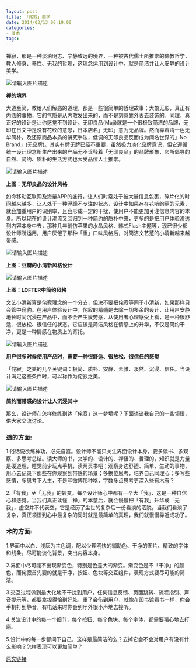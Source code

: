 ```yaml
---
layout: post
title: 「侘寂」美学
date: 2014/03/13 06:19:00
categories:
- 技术
tags:
---
```


 禅寂，那是一种淡泊明志、宁静致远的境界，一种被古代儒士所推崇的佛教哲学，教人修身、养性、无我的哲理，这理念运用到设计中，就是简洁并让人安静的设计美学。

![请输入图片描述][1]

**禅的境界**

大道至简，教给人们解惑的道理，都是一些很简单的哲理故事；大象无形，真正有内涵的事物，它的气质是从内散发出来的，而不是刻意靠外表去装饰的。同理，真正好的设计是让你感觉不到设计。无印良品(Muji)就是一个很极致简洁的品牌，无印在日文中是没有花纹的意思，日本店名」无印」意为无品牌。然而靠着清一色无华简朴，及还原商品本质的讲究手法，低调的无印良品反而成为闻名世界的」No Brand」(无品牌)。其实有牌无牌已经不重要，虽然极力淡化品牌意识，但它遵循统一设计理念所生产出来的产品无不诠释着「无印良品」的品牌形象，它所倡导的自然、简约、质朴的生活方式也大受品位人士推崇。

![请输入图片描述][2]

**上图：无印良品的设计风格**

如今移动互联网及海量APP的盛行，让人们时常处于被大量信息包裹，碎片化的时间越来越多，让人处于一种浮躁不专注的状态，设计中如果存在花哨绚丽的元素，就会加重用户的识别率，且会形成一定的干扰，使用户不能更加关注信息内容的本身。所以现在的设计潮流又回归到一种简约的质朴中来，更多的是把用户体验渗透到内容本身中去，那种几年前仿苹果的水晶风格、韩式Flash主题等，现已很少都设计师所运用，用户厌倦了那种「重」口味风格后，对简洁文艺范的小清新越来越带感。

![请输入图片描述][3]

**上图：豆瓣的小清新风格设计**

![请输入图片描述][4]

**上图：LOFTER中简约风格**

文艺小清新算是侘寂理念的一个分支，但决不要把侘寂等同于小清新，如果那样只会管中窥豹。在用户体验设计中，侘寂的精髓是去除一切多余的设计，让用户安静地长时间沉浸在产品中，而不会产生疲劳感，从使用者心理感受上看，是一种很舒适、很放松、很信任的状态。它应该是简洁风格在情感上的升华，不仅是简约干净，更是一种情感在物质上的寄托。

![请输入图片描述][5]

**用户很多时候使用产品时，需要一种很舒适、很放松、很信任的感觉**

「侘寂」之美的几个关键词：极简、质朴、安静、素雅、淡然、沉浸、信任。当设计满足这些条件时，可以称作为侘寂之美。

![请输入图片描述][6]

**简约而带感的设计让人沉浸其中**

那么，设计师在怎样修练到达「侘寂」这一梦境呢？下面谈谈我自己的一些领悟，供大家交流讨论。

### 道的方面:

1.俗话说欲练神功，必先自宫。设计师不能只关注界面设计本身，要多读书、多观察、多思考总结。读大师的书，文学的、设计的、禅悟的、哲理的，知识就是力量是硬道理，睡觉前少玩点手机，读两页书吧；观察身边舒适、简单、生动的事物，用心去记录下那些在你观察到带感的场景；多换位思考，培养自己同理心；多写些感悟，多思考下人生，不是写微博那种咯，字数多点思考更深入些有木有？

2.「有我」至「无我」的转变。每个设计师心中都有一个大「我」，这是一种自信心和感觉。当我们真正读懂「禅」的本意后，就会慢慢把「有我」升华成「无我」，虚空并不代表空，它是经历了尘世的复杂后一份看淡的洒脱。当我们看淡了复杂，真正领悟到心中最复杂的同时就是最简单的真理，我们就慢慢靠近成功了。

### 术的方面:

1.界面中以白、浅灰为主色调，配以少理明快的辅助色、干净的图片、精致的字体和线条。尽可能淡化背景，突出内容本身。

2.界面中尽可能不出现渐变色，特别是色差大的渐变。渐变色是不「干净」的颜色，而侘寂首先要的就是干净，按钮、色块等交互组件，表现方式要尽可能的简洁。

3.交互过程做到最大化地不干扰到用户，任何信息反馈、页面跳转、流程指引、声音提示等，都要拿捏得恰到好处，重了会伤到用户，就像在图书馆看书一样，你会手机打到静音，有电话来时你会到厅外很小声地去接听。

4.关注设计中的每一个细节，每个按钮、每个色块、每个字体，都需要精心地去打磨。

5.设计中的每一步都问下自己，这样是最简洁的么？去掉它会不会对用户有没有什么影响？怎样表现可以更加简单？



[原文链接][7]

[1]: http://u.img.huxiu.com/portal/201301/10/162132x2wx83zg2gngejph.jpg
[2]: http://u.img.huxiu.com/portal/201301/10/162137ezp0xrlpv9ossowg.jpg

[3]: http://u.img.huxiu.com/portal/201301/10/162620126uc1icge2ud1oo.png

[4]: http://u.img.huxiu.com/portal/201301/10/162130dcz2wmm2iwowdvib.png

[5]: http://u.img.huxiu.com/portal/201301/10/162138862vmq7z85zddq2g.jpg

[6]: http://u.img.huxiu.com/portal/201301/10/162133bhogshdxrhhfrrpg.jpg

[7]: http://www.huxiu.com/article/8858/1.html
